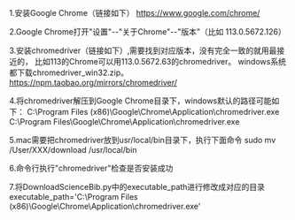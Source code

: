 1.安装Google Chrome（链接如下）
https://www.google.com/chrome/

2.Google Chrome打开"设置"--"关于Chrome"--"版本"（比如 113.0.5672.126）

3.安装chromedriver（链接如下）,需要找到对应版本，没有完全一致的就用最接近的，
比如113的Chrome可以用113.0.5672.63的chromedriver。
windows系统都下载chromedriver_win32.zip。
https://npm.taobao.org/mirrors/chromedriver/

4.将chromedriver解压到Google Chrome目录下，windows默认的路径可能如下：
C:\Program Files (x86)\Google\Chrome\Application\chromedriver.exe
C:\Program Files\Google\Chrome\Application\chromedriver.exe

5.mac需要把chromedriver放到usr/local/bin目录下，执行下面命令
sudo mv /User/XXX/download /usr/local/bin

6.命令行执行"chromedriver"检查是否安装成功

7.将DownloadScienceBib.py中的executable_path进行修改成对应的目录
executable_path='C:\Program Files (x86)\Google\Chrome\Application\chromedriver.exe'

